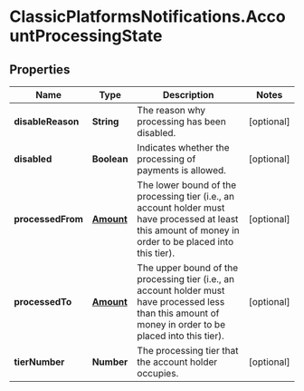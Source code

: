 # ClassicPlatformsNotifications.AccountProcessingState

## Properties

Name | Type | Description | Notes
------------ | ------------- | ------------- | -------------
**disableReason** | **String** | The reason why processing has been disabled. | [optional] 
**disabled** | **Boolean** | Indicates whether the processing of payments is allowed. | [optional] 
**processedFrom** | [**Amount**](Amount.md) | The lower bound of the processing tier (i.e., an account holder must have processed at least this amount of money in order to be placed into this tier). | [optional] 
**processedTo** | [**Amount**](Amount.md) | The upper bound of the processing tier (i.e., an account holder must have processed less than this amount of money in order to be placed into this tier). | [optional] 
**tierNumber** | **Number** | The processing tier that the account holder occupies. | [optional] 


